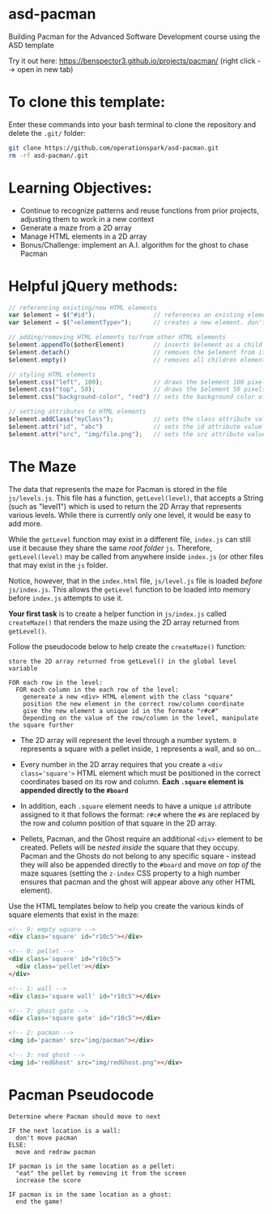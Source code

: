 # asd-pacman
Building Pacman for the Advanced Software Development course using the ASD template

Try it out here: https://benspector3.github.io/projects/pacman/ (right click --> open in new tab)

# To clone this template:

Enter these commands into your bash terminal to clone the repository and delete the `.git/` folder:

```bash
git clone https://github.com/operationspark/asd-pacman.git
rm -rf asd-pacman/.git
```

# Learning Objectives:
- Continue to recognize patterns and reuse functions from prior projects, adjusting them to work in a new context
- Generate a maze from a 2D array
- Manage HTML elements in a 2D array
- Bonus/Challenge: implement an A.I. algorithm for the ghost to chase Pacman

# Helpful jQuery methods:
```js
// referencing existing/new HTML elements
var $element = $("#id");                // references an existing element
var $element = $("<elementType>");      // creates a new element. don't forget the "<>"!

// adding/removing HTML elements to/from other HTML elements
$element.appendTo($otherElement)        // inserts $element as a child of $otherElement
$element.detach()                       // removes the $element from its parent
$element.empty()                        // removes all children elements from $element

// styling HTML elements
$element.css("left", 100);              // draws the $element 100 pixels from the left of the screen (x = 100)
$element.css("top", 50);                // draws the $element 50 pixels from the top of the screen (y = 50)
$element.css("background-color", "red") // sets the background color of $element to "red"

// setting attributes to HTML elements
$element.addClass("myClass");           // sets the class attribute value for $element to "myClass"
$element.attr("id", "abc")              // sets the id attribute value for $element to "abc"
$element.attr("src", "img/file.png");   // sets the src attribute value for $element to "img/file.png"
```

# The Maze

The data that represents the maze for Pacman is stored in the file `js/levels.js`. This file has a function, `getLevel(level)`, that accepts a String (such as "level1") which is used to return the 2D Array that represents various levels. While there is currently only one level, it would be easy to add more. 

While the `getLevel` function may exist in a different file, `index.js` can still use it because they share the same _root folder_ `js`. Therefore, `getLevel(level)` may be called from anywhere inside `index.js` (or other files that may exist in the `js` folder. 

Notice, however, that in the `index.html` file, `js/level.js` file is loaded _before_ `js/index.js`. This allows the `getLevel` function to be loaded into memory before `index.js` attempts to use it.

**Your first task** is to create a helper function in `js/index.js` called `createMaze()` that renders the maze using the 2D array returned from `getLevel()`. 

Follow the pseudocode below to help create the `createMaze()` function:

```
store the 2D array returned from getLevel() in the global level variable 

FOR each row in the level:
  FOR each column in the each row of the level:
    genereate a new <div> HTML element with the class "square"
    position the new element in the correct row/column coordinate
    give the new element a unique id in the formate "r#c#"
    Depending on the value of the row/column in the level, manipulate the square further
```

- The 2D array will represent the level through a number system. `0` represents a square with a pellet inside, `1` represents a wall, and so on... 

- Every  number in the 2D array requires that you create a `<div class='square'>` HTML element which must be positioned in the correct coordinates based on its row and column. **Each `.square` element is appended directly to the `#board`**

- In addition, each `.square` element needs to have a unique `id` attribute assigned to it that follows the format: `r#c#` where the `#`s are replaced by the row and column position of that square in the 2D array. 

- Pellets, Pacman, and the Ghost require an additional `<div>` element to be created. Pellets will be _nested inside_ the square that they occupy. Pacman and the Ghosts do not belong to any specific square - instead they will also be appended directly to the `#board` and move _on top of_ the maze squares (setting the `z-index` CSS property to a high number ensures that pacman and the ghost will appear above any other HTML element).

Use the HTML templates below to help you create the various kinds of square elements that exist in the maze:

```html
<!-- 9: empty square -->
<div class='square' id="r10c5"></div>

<!-- 0: pellet -->
<div class='square' id="r10c5">
  <div class='pellet'></div>
</div>

<!-- 1: wall -->
<div class='square wall' id="r10c5"></div>

<!-- 7: ghost gate -->
<div class='square gate' id="r10c5"></div>

<!-- 2: pacman -->
<img id='pacman' src="img/pacman"></div>

<!-- 3: red ghost -->
<img id='redGhost' src="img/redGhost.png"></div>
```

# Pacman Pseudocode

```
Determine where Pacman should move to next

IF the next location is a wall:
  don't move pacman
ELSE:
  move and redraw pacman

IF pacman is in the same location as a pellet:
  "eat" the pellet by removing it from the screen
  increase the score 
  
IF pacman is in the same location as a ghost:
  end the game!
```
